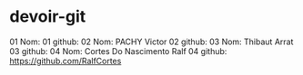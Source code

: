 # devoir-git

01 Nom:
01 github:
02 Nom: PACHY Victor
02 github:
03 Nom: Thibaut Arrat
03 github:
04 Nom: Cortes Do Nascimento Ralf 
04 github: https://github.com/RalfCortes
